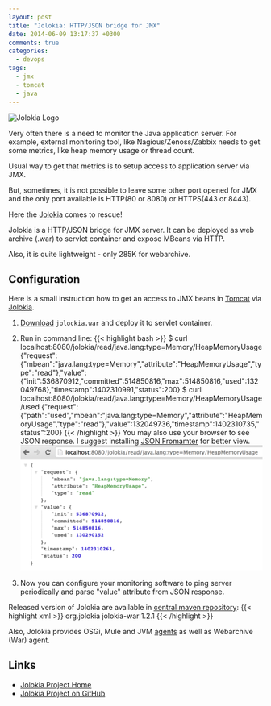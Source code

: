 ```yaml
---
layout: post
title: "Jolokia: HTTP/JSON bridge for JMX"
date: 2014-06-09 13:17:37 +0300
comments: true
categories:
  - devops
tags:
  - jmx
  - tomcat
  - java
---
```

![Jolokia Logo][jolokia-pepper]

Very often there is a need to monitor the Java application server.
For example, external monitoring tool, like Nagious/Zenoss/Zabbix needs to get some metrics, like heap memory usage or thread count.

Usual way to get that metrics is to setup access to application server via JMX.

But, sometimes, it is not possible to leave some other port opened for JMX and the only port available is HTTP(80 or 8080) or HTTPS(443 or 8443).

Here the [Jolokia][jolokia] comes to rescue!
<!--more-->

Jolokia is a HTTP/JSON bridge for JMX server. It can be deployed as web archive (.war) to servlet container and expose MBeans via HTTP.

Also, it is quite lightweight - only 285K for webarchive.

## Configuration

Here is a small instruction how to get an access to JMX beans in [Tomcat][tomcat] via [Jolokia][jolokia].

1. [Download](http://www.jolokia.org/download.html) `jolockia.war` and deploy it to servlet container.
2. Run in command line:
{{< highlight bash >}}
$ curl localhost:8080/jolokia/read/java.lang:type=Memory/HeapMemoryUsage
{"request":{"mbean":"java.lang:type=Memory","attribute":"HeapMemoryUsage","type":"read"},"value":{"init":536870912,"committed":514850816,"max":514850816,"used":132049768},"timestamp":1402310991,"status":200}
$ curl localhost:8080/jolokia/read/java.lang:type=Memory/HeapMemoryUsage/used
{"request":{"path":"used","mbean":"java.lang:type=Memory","attribute":"HeapMemoryUsage","type":"read"},"value":132049736,"timestamp":1402310735,"status":200}
{{< /highlight >}}
You may also use your browser to see JSON response. I suggest installing [JSON Fromamter][json-formatter-extension] for better view. ![](/assets/2014/06/jolokia-heap.png)

 3. Now you can configure your monitoring software to ping server periodically and parse "value" attribute from JSON response.

Released version of Jolokia are available in [central maven repository][jolokia-maven]:
{{< highlight xml >}}
<dependency>
	<groupId>org.jolokia</groupId>
	<artifactId>jolokia-war</artifactId>
	<version>1.2.1</version>
</dependency>
{{< /highlight >}}

Also, Jolokia provides OSGi, Mule and JVM [agents](http://www.jolokia.org/reference/html/agents.html) as well as Webarchive (War) agent.

## Links

* [Jolokia Project Home][jolokia]
* [Jolokia Project on GitHub][jolokia-github]

 [jolokia]: http://www.jolokia.org "Jolokia Project"
 [jolokia-github]: https://github.com/rhuss/jolokia "Jolokia on GitHub"
 [jolokia-pepper]: https://upload.wikimedia.org/wikipedia/commons/thumb/6/69/BhutJolokia09_Asit.jpg/640px-BhutJolokia09_Asit.jpg
 [jolokia-maven]: https://search.maven.org/#search%7Cga%7C1%7Cg%3A%22org.jolokia%22
 [json-formatter-extension]: https://chrome.google.com/webstore/detail/json-formatter/bcjindcccaagfpapjjmafapmmgkkhgoa "JSON Formatter Chrome Extension" 
 [tomcat]: /tags/tomcat
